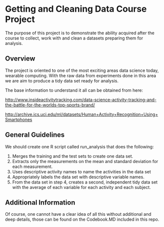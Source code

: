 # Getting and Cleaning Data Course Project

The purpose of this project is to demonstrate the ability acquired after the course to collect, work with and clean a datasets preparing them for analysis.

## Overview

The project is oriented to one of the most exciting areas data science today, wearable computing.
With the raw data from experiments done in this area we are aim to produce a tidy data set ready for analysis.

The base information to understand it all can be obtained from here:

http://www.insideactivitytracking.com/data-science-activity-tracking-and-the-battle-for-the-worlds-top-sports-brand/

http://archive.ics.uci.edu/ml/datasets/Human+Activity+Recognition+Using+Smartphones

## General Guidelines

We should create one R script called run_analysis that does the following:

1. Merges the training and the test sets to create one data set.
2. Extracts only the measurements on the mean and standard deviation for each measurement.
3. Uses descriptive activity names to name the activities in the data set
4. Appropriately labels the data set with descriptive variable names.
5. From the data set in step 4, creates a second, independent tidy data set with the average of each variable for each activity and each subject.

## Additional Information

Of course, one cannot have a clear idea of all this without additional and deep details, those can be found on the Codebook.MD included in this repo.